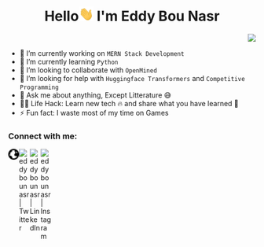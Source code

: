 <h1 align="center">Hello<img src="https://raw.githubusercontent.com/ABSphreak/ABSphreak/master/gifs/Hi.gif" width="30px"> I'm Eddy Bou Nasr</h1>

<!--
**eddybounasr/eddybounasr** is a ✨ _special_ ✨ repository because its `README.md` (this file) appears on your GitHub profile. 
Here are some ideas to get you started: -->

<img align="right" src="https://i.pinimg.com/originals/18/a4/94/18a4949fc9c8067172d3b96e302e7097.gif" height="250"/>

 <br/>
 
- 🔭 I’m currently working on `MERN Stack Development`
- 🌱 I’m currently learning `Python`
- 👯 I’m looking to collaborate with `OpenMined`
- 🤔 I’m looking for help with `Huggingface Transformers` and `Competitive Programming`
- 💬 Ask me about anything, Except Litterature :sweat_smile:
- 👨‍💻 Life Hack: Learn new tech :fire: and share what you have learned :tada:
- ⚡ Fun fact: I waste most of my time on Games

### Connect with me:
[<img align="left" alt="Portfolio" width="22px" src="https://raw.githubusercontent.com/iconic/open-iconic/master/svg/globe.svg" />][website]
[<img align="left" alt="eddybounasr | Twitter" width="22px" src="https://cdn.jsdelivr.net/npm/simple-icons@v3/icons/twitter.svg" />][twitter]
[<img align="left" alt="eddybounasr | LinkedIn" width="22px" src="https://cdn.jsdelivr.net/npm/simple-icons@v3/icons/linkedin.svg" />][linkedin]
[<img align="left" alt="eddybounasr | Instagram" width="22px" src="https://cdn.jsdelivr.net/npm/simple-icons@v3/icons/instagram.svg" />][instagram]
<br />

[website]: https://eddybounasr.github.io/portfolio
[twitter]: https://twitter.com/Edmondbn91
[instagram]: https://www.instagram.com/eddybounasr/
[linkedin]: https://www.linkedin.com/in/fullstack-edmond/

